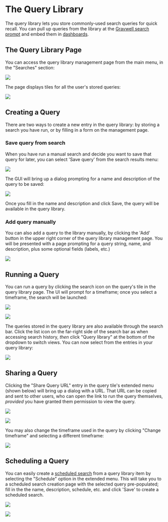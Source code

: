 # The Query Library

The query library lets you store commonly-used search queries for quick recall. You can pull up queries from the library at the [Gravwell search prompt](#!gui/queries/queries.md) and embed them in [dashboards](#!gui/dashboards/dashboards.md).

## The Query Library Page

You can access the query library management page from the main menu, in the "Searches" section:

![](library-menu.png)

The page displays tiles for all the user's stored queries:

![](library-page.png)

## Creating a Query

There are two ways to create a new entry in the query library: by storing a search you have run, or by filling in a form on the management page.

### Save query from search

When you have run a manual search and decide you want to save that query for later, you can select 'Save query' from the search results menu:

![](save-query.png)

The GUI will bring up a dialog prompting for a name and description of the query to be saved:

![](save-dialog.png)

Once you fill in the name and description and click Save, the query will be available in the query library.

### Add query manually

You can also add a query to the library manually, by clicking the 'Add' button in the upper right corner of the query library management page. You will be presented with a page prompting for a query string, name, and description, plus some optional fields (labels, etc.)

![](manual-query.png)

## Running a Query

You can run a query by clicking the search icon on the query's tile in the query library page. The UI will prompt for a timeframe; once you select a timeframe, the search will be launched:

![](run-query.png)

![](query-timeframe.png)

The queries stored in the query library are also available through the search bar. Click the list icon on the far-right side of the search bar as when accessing search history, *then* click "Query library" at the bottom of the dropdown to switch views. You can now select from the entries in your query library:

![](search-bar.png)

## Sharing a Query

Clicking the "Share Query URL" entry in the query tile's extended menu (shown below) will bring up a dialog with a URL. That URL can be copied and sent to other users, who can open the link to run the query themselves, *provided* you have granted them permission to view the query.

![](share-query.png)

![](share-dialog.png)

You may also change the timeframe used in the query by clicking "Change timeframe" and selecting a different timeframe:

![](share-timeframe.png)

## Scheduling a Query

You can easily create a [scheduled search](#!scripting/scheduledsearch.md) from a query library item by selecting the "Schedule" option in the extended menu. This will take you to a scheduled search creation page with the selected query pre-populated; fill in the the name, description, schedule, etc. and click 'Save' to create a scheduled search.

![](schedule-query.png)

![](schedule-page.png)